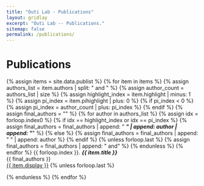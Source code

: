 ```yaml
---
title: "Outi Lab - Publications"
layout: gridlay
excerpt: "Outi Lab -- Publications."
sitemap: false
permalink: /publications/
---
```


# Publications

{% assign items = site.data.publist %}
{% for item in items %}
{% assign authors_list = item.authors | split: " and " %}
{% assign author_count = authors_list | size %}
{% assign highlight_index = item.highlight | minus: 1 %}
{% assign pi_index = item.pihighlight | plus: 0 %}
{% if pi_index < 0 %}
{% assign pi_index = author_count | plus: pi_index %}
{% endif %}
{% assign final_authors = "" %}
{% for author in authors_list %}
{% assign idx = forloop.index0 %}
{% if idx == highlight_index or idx == pi_index %}
{% assign final_authors = final_authors | append: " <strong><em>" | append: author | append: "</em></strong>" %}
{% else %}
{% assign final_authors = final_authors | append: " " | append: author %}
{% endif %}
{% unless forloop.last %}
{% assign final_authors = final_authors | append: " and" %}
{% endunless %}
{% endfor %}
{{ forloop.index }}. **_{{ item.title }}_**  
{{ final_authors }}  
<a href="{{ item.url }}">{{ item.display }}</a>
{% unless forloop.last %}

{% endunless %}
{% endfor %}
